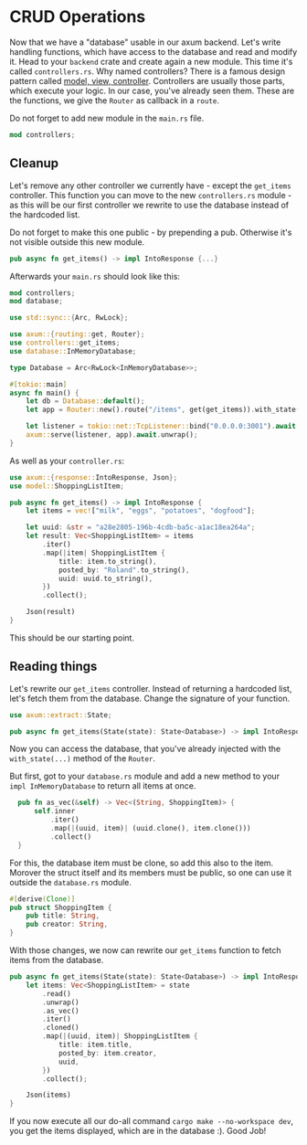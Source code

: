# CRUD Operations

Now that we have a "database" usable in our axum backend. Let's write handling functions, which have access to the database and read and modify it.
Head to your `backend` crate and create again a new module. This time it's called `controllers.rs`. Why named controllers?
There is a famous design pattern called [model, view, controller](https://en.wikipedia.org/wiki/Model%E2%80%93view%E2%80%93controller). Controllers are usually those parts, which execute your logic.
In our case, you've already seen them. These are the functions, we give the `Router` as callback in a `route`.

Do not forget to add new module in the `main.rs` file.

```rust
mod controllers;
```

## Cleanup

Let's remove any other controller we currently have - except the `get_items` controller. This function you can move to the new 
`controllers.rs` module - as this will be our first controller we rewrite to use the database instead of the hardcoded list.

Do not forget to make this one public - by prepending a pub. Otherwise it's not visible outside this new module.

```rust
pub async fn get_items() -> impl IntoResponse {...}
```

Afterwards your `main.rs` should look like this:

```rust
mod controllers;
mod database;

use std::sync::{Arc, RwLock};

use axum::{routing::get, Router};
use controllers::get_items;
use database::InMemoryDatabase;

type Database = Arc<RwLock<InMemoryDatabase>>;

#[tokio::main]
async fn main() {
    let db = Database::default();
    let app = Router::new().route("/items", get(get_items)).with_state(db);

    let listener = tokio::net::TcpListener::bind("0.0.0.0:3001").await.unwrap();
    axum::serve(listener, app).await.unwrap();
}
```

As well as your `controller.rs`:

```rust
use axum::{response::IntoResponse, Json};
use model::ShoppingListItem;

pub async fn get_items() -> impl IntoResponse {
    let items = vec!["milk", "eggs", "potatoes", "dogfood"];

    let uuid: &str = "a28e2805-196b-4cdb-ba5c-a1ac18ea264a";
    let result: Vec<ShoppingListItem> = items
        .iter()
        .map(|item| ShoppingListItem {
            title: item.to_string(),
            posted_by: "Roland".to_string(),
            uuid: uuid.to_string(),
        })
        .collect();

    Json(result)
}
```

This should be our starting point.

## Reading things

Let's rewrite our `get_items` controller. Instead of returning a hardcoded list, let's fetch them from the database.
Change the signature of your function.

```rust
use axum::extract::State;

pub async fn get_items(State(state): State<Database>) -> impl IntoResponse {...}
```

Now you can access the database, that you've already injected with the `with_state(...)` method of the `Router`.

But first, got to your `database.rs` module and add a new method to your `impl InMemoryDatabase` to return all items at once. 

```rust
  pub fn as_vec(&self) -> Vec<(String, ShoppingItem)> {
      self.inner
          .iter()
          .map(|(uuid, item)| (uuid.clone(), item.clone()))
          .collect()
  }
```

For this, the database item must be clone, so add this also to the item. Morover the struct itself and its members must be public,
so one can use it outside the `database.rs` module.

```rust
#[derive(Clone)]
pub struct ShoppingItem {
    pub title: String,
    pub creator: String,
}
```

With those changes, we now can rewrite our `get_items` function to fetch items from the database.

```rust
pub async fn get_items(State(state): State<Database>) -> impl IntoResponse {
    let items: Vec<ShoppingListItem> = state
        .read()
        .unwrap()
        .as_vec()
        .iter()
        .cloned()
        .map(|(uuid, item)| ShoppingListItem {
            title: item.title,
            posted_by: item.creator,
            uuid,
        })
        .collect();

    Json(items)
}
```

If you now execute all our do-all command `cargo make --no-workspace dev`, you get the items displayed, which are in the database :). Good Job!
